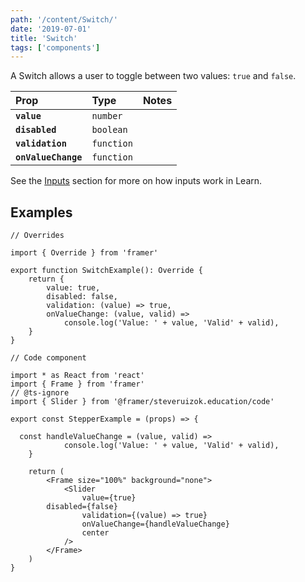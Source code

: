 ```yaml
---
path: '/content/Switch/'
date: '2019-07-01'
title: 'Switch'
tags: ['components']
---
```


A Switch allows a user to toggle between two values: `true` and `false`.

| Prop                | Type       | Notes |
| :------------------ | :--------- | :---- |
| **`value`**         | `number`   |       |
| **`disabled`**      | `boolean`  |       |
| **`validation`**    | `function` |       |
| **`onValueChange`** | `function` |       |

See the [Inputs](docs/Inputs) section for more on how inputs work in Learn.

## Examples

```tsx
// Overrides

import { Override } from 'framer'

export function SwitchExample(): Override {
	return {
		value: true,
		disabled: false,
		validation: (value) => true,
		onValueChange: (value, valid) =>
			console.log('Value: ' + value, 'Valid' + valid),
	}
}
```

```tsx
// Code component

import * as React from 'react'
import { Frame } from 'framer'
// @ts-ignore
import { Slider } from '@framer/steveruizok.education/code'

export const StepperExample = (props) => {

  const handleValueChange = (value, valid) =>
			console.log('Value: ' + value, 'Valid' + valid),
	}

	return (
		<Frame size="100%" background="none">
			<Slider
				value={true}
        disabled={false}
				validation={(value) => true}
				onValueChange={handleValueChange}
				center
			/>
		</Frame>
	)
}
```
